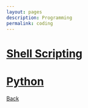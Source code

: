 ```yaml
---
layout: pages
description: Programming
permalink: coding
---
```


# [Shell Scripting](/bash)

# [Python](/python)


[Back](/)
